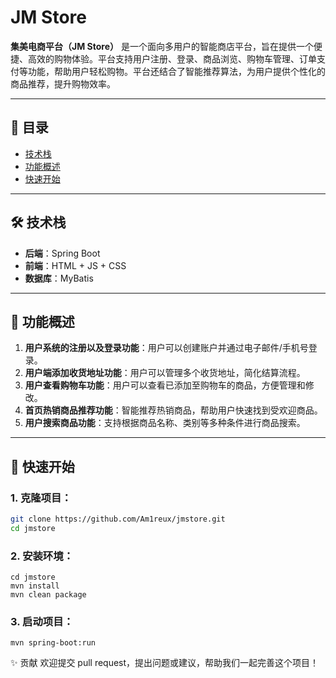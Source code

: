 # JM Store

**集美电商平台（JM Store）** 是一个面向多用户的智能商店平台，旨在提供一个便捷、高效的购物体验。平台支持用户注册、登录、商品浏览、购物车管理、订单支付等功能，帮助用户轻松购物。平台还结合了智能推荐算法，为用户提供个性化的商品推荐，提升购物效率。

---

## 📖 目录

- [技术栈](#-技术栈)
- [功能概述](#功能概述)
- [快速开始](#🚀-快速开始)

---

## 🛠️ 技术栈

- **后端**：Spring Boot
- **前端**：HTML + JS + CSS
- **数据库**：MyBatis

---

## 📖 功能概述

1. **用户系统的注册以及登录功能**：用户可以创建账户并通过电子邮件/手机号登录。
2. **用户端添加收货地址功能**：用户可以管理多个收货地址，简化结算流程。
3. **用户查看购物车功能**：用户可以查看已添加至购物车的商品，方便管理和修改。
4. **首页热销商品推荐功能**：智能推荐热销商品，帮助用户快速找到受欢迎商品。
5. **用户搜索商品功能**：支持根据商品名称、类别等多种条件进行商品搜索。

---

## 🚀 快速开始

### 1. 克隆项目：
```bash
git clone https://github.com/Am1reux/jmstore.git
cd jmstore
```


### 2. 安装环境：
```
cd jmstore
mvn install
mvn clean package
```

### 3. 启动项目：
```
mvn spring-boot:run
```

✨ 贡献
欢迎提交 pull request，提出问题或建议，帮助我们一起完善这个项目！

